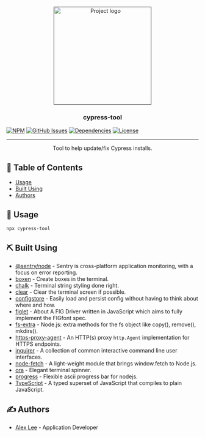 <p align="center">
  <a href="" rel="noopener">
 <img width=256px height=256px src="https://svgshare.com/i/LWJ.svg" alt="Project logo"></a>
</p>

<h3 align="center">cypress-tool</h3>

[![NPM](https://img.shields.io/npm/v/cypress-tool.svg)](https://www.npmjs.com/package/cypress-tool)
[![GitHub Issues](https://img.shields.io/github/issues/alexlee-dev/cypress-tool)](https://github.com/alexlee-dev/cypress-tool/issues)
[![Dependencies](https://img.shields.io/david/alexlee-dev/cypress-tool)](https://github.com/alexlee-dev/cypress-tool)
[![License](https://img.shields.io/badge/license-MIT-blue.svg)](/LICENSE)

---

<p align="center">Tool to help update/fix Cypress installs.
    <br> 
</p>

## 📝 Table of Contents

- [Usage](#usage)
- [Built Using](#built_using)
- [Authors](#authors)

## 🏁 Usage <a name = "usage"></a>

`npx cypress-tool`

## ⛏️ Built Using <a name = "built_using"></a>

- [@sentry/node](https://sentry.io/welcome/) - Sentry is cross-platform application monitoring, with a focus on error reporting.
- [boxen](https://github.com/sindresorhus/boxen) - Create boxes in the terminal.
- [chalk](https://github.com/chalk/chalk) - Terminal string styling done right.
- [clear](https://github.com/bahamas10/node-clear) - Clear the terminal screen if possible.
- [configstore](https://github.com/yeoman/configstore) - Easily load and persist config without having to think about where and how.
- [figlet](https://github.com/patorjk/figlet.js) - About
  A FIG Driver written in JavaScript which aims to fully implement the FIGfont spec.
- [fs-extra](https://github.com/jprichardson/node-fs-extra) - Node.js: extra methods for the fs object like copy(), remove(), mkdirs().
- [https-proxy-agent](https://github.com/TooTallNate/node-https-proxy-agent) - An HTTP(s) proxy `http.Agent` implementation for HTTPS endpoints.
- [inquirer](https://github.com/SBoudrias/Inquirer.js) - A collection of common interactive command line user interfaces.
- [node-fetch](https://github.com/node-fetch/node-fetch) - A light-weight module that brings window.fetch to Node.js.
- [ora](https://github.com/sindresorhus/ora) - Elegant terminal spinner.
- [progress](https://github.com/visionmedia/node-progress) - Flexible ascii progress bar for nodejs.
- [TypeScript](https://www.typescriptlang.org/) - A typed superset of JavaScript that compiles to plain JavaScript.

## ✍️ Authors <a name = "authors"></a>

- [Alex Lee](https://github.com/alexlee-dev) - Application Developer
